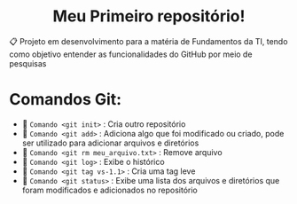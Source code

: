 <h1 align = "center"> Meu Primeiro repositório! </h1>
📋 Projeto em desenvolvimento para a matéria de Fundamentos da TI, tendo como objetivo entender as funcionalidades do GitHub por meio de pesquisas
  <h1> Comandos Git: </h1></h1>

  - 📌 `Comando <git init>` : Cria outro repositório
  - 📌 `Comando <git add>` : Adiciona algo que foi modificado ou criado, pode ser utilizado para adicionar arquivos e diretórios
  - 📌 `Comando <git rm meu_arquivo.txt>` : Remove arquivo
  - 📌 `Comando <git log>` : Exibe o histórico
  - 📌 `Comando <git tag vs-1.1>` : Cria uma tag leve
  - 📌 `Comando <git status>` : Exibe uma lista dos arquivos e diretórios que foram modificados e adicionados no repositório
